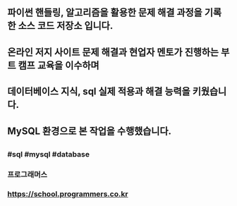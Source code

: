 ##
## 파이썬 핸들링, 알고리즘을 활용한 문제 해결 과정을 기록한 소스 코드 저장소 입니다.
## 온라인 저지 사이트 문제 해결과 현업자 멘토가 진행하는 부트 캠프 교육을 이수하며
## 데이터베이스 지식, sql 실제 적용과 해결 능력을 키웠습니다.
## MySQL 환경으로 본 작업을 수행했습니다.
##
### #sql #mysql #database
### 프로그래머스
### https://school.programmers.co.kr
##
